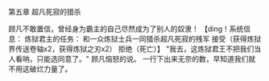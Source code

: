 第五章  超凡死寂的猎杀

顾凡不敢置信，曾经身为霸主的自己尽然成为了别人的奴隶！
【ding！系统信息：
炼狱君主的任务：
和一众炼狱士兵一同猎杀超凡死寂的残军
接受（获得炼狱界传送卷轴x2，获得炼狱之刃x2） 拒绝（死亡）】
"我去，这炼狱君王不把我们当人看呐，只能选同意了。"
顾凡恼怒的说。
一行下出来无奈的数，早知道我们就不用这破烂力量了。
